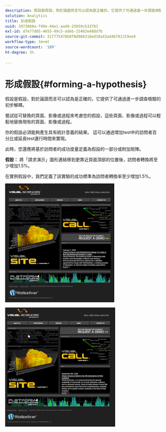 ```yaml
---
description: 假設是假設，對於論證而言可以認為是正確的，它提供了可通過進一步調查檢驗的初步解釋。
solution: Analytics
title: 形成假設
uuid: 3973060a-f49e-44e1-aa49-25059cb33783
exl-id: d7e77d85-4655-49c5-adeb-15402e48dd7b
source-git-commit: 31f775478b0f0d968310ed10a43ad46791319ee9
workflow-type: tm+mt
source-wordcount: '189'
ht-degree: 3%

---
```


# 形成假設{#forming-a-hypothesis}

假設是假設，對於論證而言可以認為是正確的，它提供了可通過進一步調查檢驗的初步解釋。

嘗試從可替換的頁面、影像或過程來考慮您的假設，這些頁面、影像或過程可以輕鬆地替換現有的頁面、影像或過程。

你的假設必須能夠產生具有統計意義的結果。 這可以通過增加test中的訪問者百分比或延長test運行時間來實現。

此時，您還應將基於訪問者的成功度量定義為假設的一部分或附加矩陣。

**假設：** 將「請求演示」圖形連結移到更靠近頁面頂部的位置後，訪問者轉換將至少增加1.5%。

在實例假設中，我們定義了該實驗的成功標準為訪問者轉換率至少增加1.5%。

![](assets/ControlPage.png)

![](assets/TestPage.png)
